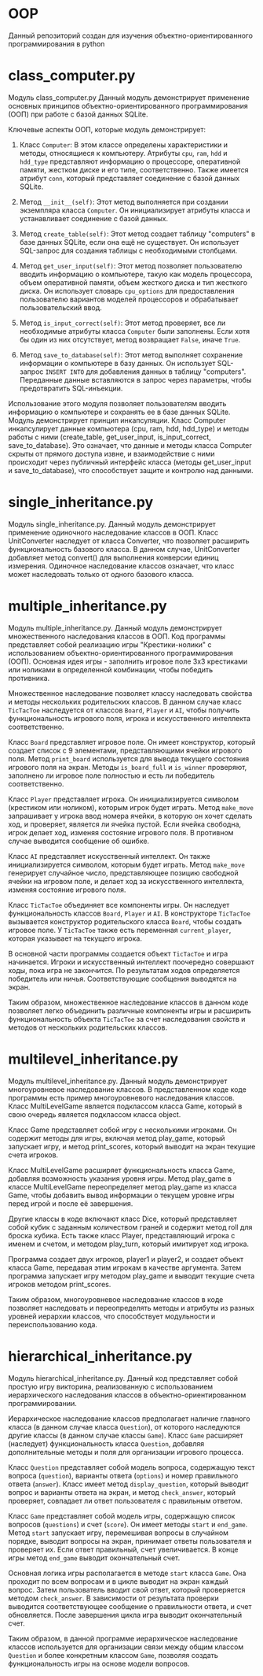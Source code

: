 # OOP
Данный репозиторий создан для изучения объектно-ориентированного программирования в python
# class_computer.py
Модуль class_computer.py Данный модуль демонстрирует применение основных принципов объектно-ориентированного программирования (ООП) при работе с базой данных SQLite.

Ключевые аспекты ООП, которые модуль демонстрирует:

1. Класс `Computer`: В этом классе определены характеристики и методы, относящиеся к компьютеру. Атрибуты `cpu`, `ram`, `hdd` и `hdd_type` представляют информацию о процессоре, оперативной памяти, жестком диске и его типе, соответственно. Также имеется атрибут `conn`, который представляет соединение с базой данных SQLite.

2. Метод `__init__(self)`: Этот метод выполняется при создании экземпляра класса `Computer`. Он инициализирует атрибуты класса и устанавливает соединение с базой данных.

3. Метод `create_table(self)`: Этот метод создает таблицу "computers" в базе данных SQLite, если она ещё не существует. Он использует SQL-запрос для создания таблицы с необходимыми столбцами.

4. Метод `get_user_input(self)`: Этот метод позволяет пользователю вводить информацию о компьютере, такую как модель процессора, объем оперативной памяти, объем жесткого диска и тип жесткого диска. Он использует словарь `cpu_options` для предоставления пользователю вариантов моделей процессоров и обрабатывает пользовательский ввод.

5. Метод `is_input_correct(self)`: Этот метод проверяет, все ли необходимые атрибуты класса `Computer` были заполнены. Если хотя бы один из них отсутствует, метод возвращает `False`, иначе `True`.

6. Метод `save_to_database(self)`: Этот метод выполняет сохранение информации о компьютере в базу данных. Он использует SQL-запрос `INSERT INTO` для добавления данных в таблицу "computers". Переданные данные вставляются в запрос через параметры, чтобы предотвратить SQL-инъекции.

Использование этого модуля позволяет пользователям вводить информацию о компьютере и сохранять ее в базе данных SQLite. Модуль демонстрирует принцип инкапсуляции. Класс Computer инкапсулирует данные компьютера (cpu, ram, hdd, hdd_type) и методы работы с ними (create_table, get_user_input, is_input_correct, save_to_database). Это означает, что данные и методы класса Computer скрыты от прямого доступа извне, и взаимодействие с ними происходит через публичный интерфейс класса (методы get_user_input и save_to_database), что способствует защите и контролю над данными.
# single_inheritance.py
Модуль single_inheritance.py. Данный модуль демонстрирует применение одиночного наследование классов в ООП. Класс UnitConverter наследует от класса Converter, что позволяет расширить функциональность базового класса. В данном случае, UnitConverter добавляет метод convert() для выполнения конверсии единиц измерения. Одиночное наследование классов означает, что класс может наследовать только от одного базового класса.
# multiple_inheritance.py
Модуль multiple_inheritance.py. Данный модуль демонстрирует множественного наследования классов в ООП. Код программы представляет собой реализацию игры "Крестики-нолики" с использованием объектно-ориентированного программирования (ООП). Основная идея игры - заполнить игровое поле 3x3 крестиками или ноликами в определенной комбинации, чтобы победить противника.

 Множественное наследование позволяет классу наследовать свойства и методы нескольких родительских классов. В данном случае класс `TicTacToe` наследуется от классов `Board`, `Player` и `AI`, чтобы получить функциональность игрового поля, игрока и искусственного интеллекта соответственно.

Класс `Board` представляет игровое поле. Он имеет конструктор, который создает список с 9 элементами, представляющими ячейки игрового поля. Метод `print_board` используется для вывода текущего состояния игрового поля на экран. Методы `is_board_full` и `is_winner` проверяют, заполнено ли игровое поле полностью и есть ли победитель соответственно.

Класс `Player` представляет игрока. Он инициализируется символом (крестиком или ноликом), которым игрок будет играть. Метод `make_move` запрашивает у игрока ввод номера ячейки, в которую он хочет сделать ход, и проверяет, является ли ячейка пустой. Если ячейка свободна, игрок делает ход, изменяя состояние игрового поля. В противном случае выводится сообщение об ошибке.

Класс `AI` представляет искусственный интеллект. Он также инициализируется символом, которым будет играть. Метод `make_move` генерирует случайное число, представляющее позицию свободной ячейки на игровом поле, и делает ход за искусственного интеллекта, изменяя состояние игрового поля.

Класс `TicTacToe` объединяет все компоненты игры. Он наследует функциональность классов `Board`, `Player` и `AI`. В конструкторе `TicTacToe` вызывается конструктор родительского класса `Board`, чтобы создать игровое поле. У `TicTacToe` также есть переменная `current_player`, которая указывает на текущего игрока.

В основной части программы создается объект `TicTacToe` и игра начинается. Игроки и искусственный интеллект поочередно совершают ходы, пока игра не закончится. По результатам ходов определяется победитель или ничья. Соответствующие сообщения выводятся на экран.

Таким образом, множественное наследование классов в данном коде позволяет легко объединить различные компоненты игры и расширить функциональность объекта `TicTacToe` за счет наследования свойств и методов от нескольких родительских классов.

# multilevel_inheritance.py
Модуль multilevel_inheritance.py. Данный модуль демонстрирует многоуровневое наследование классов. В представленном коде  коде программы есть пример многоуровневого наследования классов. Класс MultiLevelGame является подклассом класса Game, который в свою очередь является подклассом класса object.

Класс Game представляет собой игру с несколькими игроками. Он содержит методы для игры, включая метод play_game, который запускает игру, и метод print_scores, который выводит на экран текущие счета игроков.

Класс MultiLevelGame расширяет функциональность класса Game, добавляя возможность указания уровня игры. Метод play_game в классе MultiLevelGame переопределяет метод play_game из класса Game, чтобы добавить вывод информации о текущем уровне игры перед игрой и после её завершения.

Другие классы в коде включают класс Dice, который представляет собой кубик с заданным количеством граней и содержит метод roll для броска кубика. Есть также класс Player, представляющий игрока с именем и счетом, и методом play_turn, который имитирует ход игрока.

Программа создает двух игроков, player1 и player2, и создает объект класса Game, передавая этим игрокам в качестве аргумента. Затем программа запускает игру методом play_game и выводит текущие счета игроков методом print_scores.

Таким образом, многоуровневое наследование классов в коде позволяет наследовать и переопределять методы и атрибуты из разных уровней иерархии классов, что способствует модульности и переиспользованию кода.
# hierarchical_inheritance.py
Модуль hierarchical_inheritance.py. Данный код представляет собой простую игру викторина, реализованную с использованием иерархического наследования классов в объектно-ориентированном программировании.

Иерархическое наследование классов предполагает наличие главного класса (в данном случае класса `Question`), от которого наследуются другие классы (в данном случае классы `Game`). Класс `Game` расширяет (наследует) функциональность класса `Question`, добавляя дополнительные методы и поля для организации игрового процесса.

Класс `Question` представляет собой модель вопроса, содержащую текст вопроса (`question`), варианты ответа (`options`) и номер правильного ответа (`answer`). Класс имеет метод `display_question`, который выводит вопрос и варианты ответа на экран, и метод `check_answer`, который проверяет, совпадает ли ответ пользователя с правильным ответом.

Класс `Game` представляет собой модель игры, содержащую список вопросов (`questions`) и счет (`score`). Он имеет методы `start` и `end_game`. Метод `start` запускает игру, перемешивая вопросы в случайном порядке, выводит вопросы на экран, принимает ответы пользователя и проверяет их. Если ответ правильный, счет увеличивается. В конце игры метод `end_game` выводит окончательный счет.

Основная логика игры располагается в методе `start` класса `Game`. Она проходит по всем вопросам и в цикле выводит на экран каждый вопрос. Затем пользователь вводит свой ответ, который проверяется методом `check_answer`. В зависимости от результата проверки выводится соответствующее сообщение о правильности ответа, и счет обновляется. После завершения цикла игра выводит окончательный счет.

Таким образом, в данной программе иерархическое наследование классов используется для организации связи между общим классом `Question` и более конкретным классом `Game`, позволяя создать функциональность игры на основе модели вопросов.
